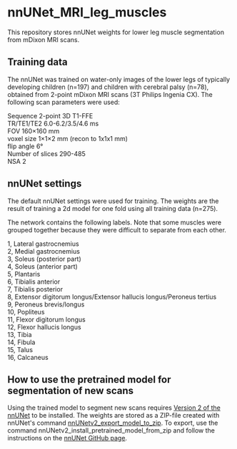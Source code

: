 # nnUNet_MRI_leg_muscles
This repository stores nnUNet weights for lower leg muscle segmentation from mDixon MRI scans.

## Training data
The nnUNet was trained on water-only images of the lower legs of typically developing children (n=197) and children with cerebral palsy (n=78), obtained from 2-point mDixon MRI scans (3T Philips Ingenia CX). The following scan parameters were used:

Sequence	2-point 3D T1-FFE  
TR/TE1/TE2	6.0-6.2/3.5/4.6 ms  
FOV		160×160 mm  
voxel size	1×1×2 mm (recon to 1x1x1 mm)  
flip angle	6°  
Number of slices 290-485  
NSA		2  

## nnUNet settings
The default nnUNet settings were used for training. The weights are the result of training a 2d model for one fold using all training data (n=275).

The network contains the following labels. Note that some muscles were grouped together because they were difficult to separate from each other.

1, Lateral gastrocnemius  
2, Medial gastrocnemius  
3, Soleus (posterior part)  
4, Soleus (anterior part)  
5, Plantaris  
6, Tibialis anterior  
7, Tibialis posterior  
8, Extensor digitorum longus/Extensor hallucis longus/Peroneus tertius  
9, Peroneus brevis/longus  
10, Popliteus  
11, Flexor digitorum longus  
12, Flexor hallucis longus  
13, Tibia  
14, Fibula  
15, Talus  
16, Calcaneus  

## How to use the pretrained model for segmentation of new scans
Using the trained model to segment new scans requires [Version 2 of the nnUNet](https://github.com/MIC-DKFZ/nnUNet) to be installed.
The weights are stored as a ZIP-file created with nnUNet's command [nnUNetv2_export_model_to_zip](https://github.com/MIC-DKFZ/nnUNet/blob/master/documentation/how_to_use_nnunet.md). To export, use the command nnUNetv2_install_pretrained_model_from_zip and follow the instructions on the [nnUNet GitHub page](https://github.com/MIC-DKFZ/nnUNet).

